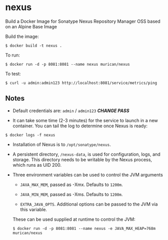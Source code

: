 # nexus

Build a Docker Image for Sonatype Nexus Repository Manager OSS based on an Alpine Base Image

Build the image:
```
$ docker build -t nexus .
```

To run:
```
$ docker run -d -p 8081:8081 --name nexus murican/nexus
```

To test:
```
$ curl -u admin:admin123 http://localhost:8081/service/metrics/ping
```


## Notes

* Default credentials are: `admin` / `admin123` ***CHANGE PASS***

* It can take some time (2-3 minutes) for the service to launch in a
new container.  You can tail the log to determine once Nexus is ready:

```
$ docker logs -f nexus
```

* Installation of Nexus is to `/opt/sonatype/nexus`.  

* A persistent directory, `/nexus-data`, is used for configuration,
logs, and storage. This directory needs to be writable by the Nexus
process, which runs as UID 200.

* Three environment variables can be used to control the JVM arguments

  * `JAVA_MAX_MEM`, passed as -Xmx.  Defaults to `1200m`.

  * `JAVA_MIN_MEM`, passed as -Xms.  Defaults to `1200m`.

  * `EXTRA_JAVA_OPTS`.  Additional options can be passed to the JVM via
  this variable.

  These can be used supplied at runtime to control the JVM:

  ```
  $ docker run -d -p 8081:8081 --name nexus -e JAVA_MAX_HEAP=768m murican/nexus
  ```
